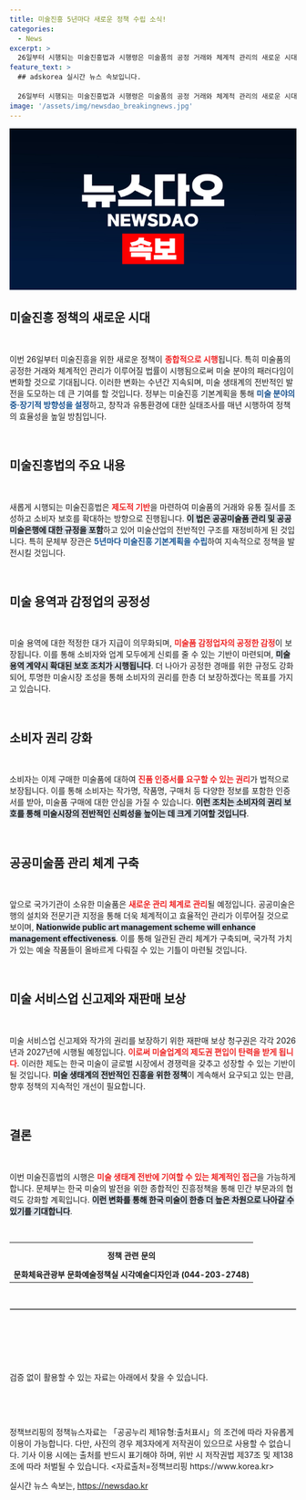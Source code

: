 ```yaml
---
title: 미술진흥 5년마다 새로운 정책 수립 소식!
categories:
  - News
excerpt: >
  26일부터 시행되는 미술진흥법과 시행령은 미술품의 공정 거래와 체계적 관리의 새로운 시대를 연다. 소비자는 진품 증명서를 요구할 수 있고, 정부는 매 5년마다 미술 기본계획을 설정해 미술 생태계를 통합 지원한다.
feature_text: >
  ## adskorea 실시간 뉴스 속보입니다.

  26일부터 시행되는 미술진흥법과 시행령은 미술품의 공정 거래와 체계적 관리의 새로운 시대를 연다. 소비자는 진품 증명서를 요구할 수 있고, 정부는 매 5년마다 미술 기본계획을 설정해 미술 생태계를 통합 지원한다.
image: '/assets/img/newsdao_breakingnews.jpg'
---
```


<p><img src="/assets/img/newsdao_breakingnews.jpg" alt="adskorea 속보" /></p>

<h2 data-ke-size="size26">미술진흥 정책의 새로운 시대</h2>

<p data-ke-size="size16">&nbsp;</p>

<p>이번 26일부터 미술진흥을 위한 새로운 정책이 <b><span style="color: #ee2323;">종합적으로 시행</span></b>됩니다. 특히 미술품의 공정한 거래와 체계적인 관리가 이루어질 법률이 시행됨으로써 미술 분야의 패러다임이 변화할 것으로 기대됩니다. 이러한 변화는 수년간 지속되며, 미술 생태계의 전반적인 발전을 도모하는 데 큰 기여를 할 것입니다. 정부는 미술진흥 기본계획을 통해 <b><span style="color: #1a5490;">미술 분야의 중·장기적 방향성을 설정</span></b>하고, 창작과 유통환경에 대한 실태조사를 매년 시행하여 정책의 효율성을 높일 방침입니다.</p>

<p data-ke-size="size16">&nbsp;</p>

<h2 data-ke-size="size26">미술진흥법의 주요 내용</h2>

<p data-ke-size="size16">&nbsp;</p>

<p>새롭게 시행되는 미술진흥법은 <b><span style="color: #ee2323;">제도적 기반</span></b>을 마련하여 미술품의 거래와 유통 질서를 조성하고 소비자 보호를 확대하는 방향으로 진행됩니다. <b><span style="background-color: #21538527;">이 법은 공공미술품 관리 및 공공미술은행에 대한 규정을 포함</span></b>하고 있어 미술산업의 전반적인 구조를 재정비하게 된 것입니다. 특히 문체부 장관은 <b><span style="color: #1a5490;">5년마다 미술진흥 기본계획을 수립</span></b>하여 지속적으로 정책을 발전시킬 것입니다.</p>

<p data-ke-size="size16">&nbsp;</p>

<h2 data-ke-size="size26">미술 용역과 감정업의 공정성</h2>

<p data-ke-size="size16">&nbsp;</p>

<p>미술 용역에 대한 적정한 대가 지급이 의무화되며, <b><span style="color: #ee2323;">미술품 감정업자의 공정한 감정</span></b>이 보장됩니다. 이를 통해 소비자와 업계 모두에게 신뢰를 줄 수 있는 기반이 마련되며, <b><span style="background-color: #21538527;">미술 용역 계약시 확대된 보호 조치가 시행됩니다</span></b>. 더 나아가 공정한 경매를 위한 규정도 강화되어, 투명한 미술시장 조성을 통해 소비자의 권리를 한층 더 보장하겠다는 목표를 가지고 있습니다.</p>

<p data-ke-size="size16">&nbsp;</p>

<h2 data-ke-size="size26">소비자 권리 강화</h2>

<p data-ke-size="size16">&nbsp;</p>

<p>소비자는 이제 구매한 미술품에 대하여 <b><span style="color: #ee2323;">진품 인증서를 요구할 수 있는 권리</span></b>가 법적으로 보장됩니다. 이를 통해 소비자는 작가명, 작품명, 구매처 등 다양한 정보를 포함한 인증서를 받아, 미술품 구매에 대한 안심을 가질 수 있습니다. <b><span style="background-color: #21538527;">이런 조치는 소비자의 권리 보호를 통해 미술시장의 전반적인 신뢰성을 높이는 데 크게 기여할 것입니다</span></b>.</p>

<p data-ke-size="size16">&nbsp;</p>

<h2 data-ke-size="size26">공공미술품 관리 체계 구축</h2>

<p data-ke-size="size16">&nbsp;</p>

<p>앞으로 국가기관이 소유한 미술품은 <b><span style="color: #ee2323;">새로운 관리 체계로 관리</span></b>될 예정입니다. 공공미술은행의 설치와 전문기관 지정을 통해 더욱 체계적이고 효율적인 관리가 이루어질 것으로 보이며, <b><span style="background-color: #21538527;">Nationwide public art management scheme will enhance management effectiveness</span></b>. 이를 통해 일관된 관리 체계가 구축되며, 국가적 가치가 있는 예술 작품들이 올바르게 다뤄질 수 있는 기틀이 마련될 것입니다. </p>

<p data-ke-size="size16">&nbsp;</p>

<h2 data-ke-size="size26">미술 서비스업 신고제와 재판매 보상</h2>

<p data-ke-size="size16">&nbsp;</p>

<p>미술 서비스업 신고제와 작가의 권리를 보장하기 위한 재판매 보상 청구권은 각각 2026년과 2027년에 시행될 예정입니다. <b><span style="color: #ee2323;">이로써 미술업계의 제도권 편입이 탄력을 받게 됩니다</span></b>. 이러한 제도는 한국 미술이 글로벌 시장에서 경쟁력을 갖추고 성장할 수 있는 기반이 될 것입니다. <b><span style="background-color: #21538527;">미술 생태계의 전반적인 진흥을 위한 정책</span></b>이 계속해서 요구되고 있는 만큼, 향후 정책의 지속적인 개선이 필요합니다.</p>

<p data-ke-size="size16">&nbsp;</p>

<h2 data-ke-size="size26">결론</h2>

<p data-ke-size="size16">&nbsp;</p>

<p>이번 미술진흥법의 시행은 <b><span style="color: #ee2323;">미술 생태계 전반에 기여할 수 있는 체계적인 접근</span></b>을 가능하게 합니다. 문체부는 한국 미술의 발전을 위한 종합적인 진흥정책을 통해 민간 부문과의 협력도 강화할 계획입니다. <b><span style="background-color: #21538527;">이런 변화를 통해 한국 미술이 한층 더 높은 차원으로 나아갈 수 있기를 기대합니다</span></b>. </p>

<p data-ke-size="size16">&nbsp;</p>

<table style="width: 100%; border-collapse: collapse;">
  <tr>
    <th style="text-align: center; height: 37px;"><b>정책 관련 문의</b></th>
  </tr>
  <tr>
    <td style="text-align: center; height: 17px;"><b>문화체육관광부 문화예술정책실 시각예술디자인과 (044-203-2748)</b></td>
  </tr>
</table> 

<p data-ke-size="size16">&nbsp;</p>

<hr style="border: 1px solid #cccccc;">

<p data-ke-size="size16">&nbsp;</p>

<p data-ke-size="size16">&nbsp;</p>

<p data-ke-size="size16">&nbsp;</p>

<p>검증 없이 활용할 수 있는 자료는 아래에서 찾을 수 있습니다.</p>

<p data-ke-size="size16">&nbsp;</p> 

<p data-ke-size="size16">&nbsp;</p> 

<p>정책브리핑의 정책뉴스자료는 「공공누리 제1유형:출처표시」의 조건에 따라 자유롭게 이용이 가능합니다. 다만, 사진의 경우 제3자에게 저작권이 있으므로 사용할 수 없습니다. 기사 이용 시에는 출처를 반드시 표기해야 하며, 위반 시 저작권법 제37조 및 제138조에 따라 처벌될 수 있습니다. &lt;자료출처=정책브리핑 https://www.korea.kr></p>
실시간 뉴스 속보는, <a href="https://newsdao.kr" rel="dofollow">https://newsdao.kr</a>


